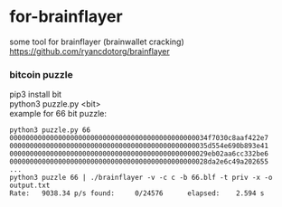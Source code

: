 # for-brainflayer
some tool for brainflayer (brainwallet cracking)<br>
https://github.com/ryancdotorg/brainflayer<br>


### bitcoin puzzle
pip3 install bit<br>
python3 puzzle.py \<bit\><br>
example for 66 bit puzzle:<br>
```
python3 puzzle.py 66
0000000000000000000000000000000000000000000000034f7030c8aaf422e7
0000000000000000000000000000000000000000000000035d554e690b893e41
0000000000000000000000000000000000000000000000029eb02aa6cc332be6
0000000000000000000000000000000000000000000000028da2e6c49a202655
...
python3 puzzle 66 | ./brainflayer -v -c c -b 66.blf -t priv -x -o output.txt
Rate:   9038.34 p/s found:     0/24576      elapsed:    2.594 s
```
